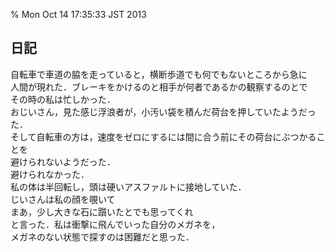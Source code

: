 % Mon Oct 14 17:35:33 JST 2013

## 日記

自転車で車道の脇を走っていると，横断歩道でも何でもないところから急に  
人間が現れた．ブレーキをかけるのと相手が何者であるかの観察するのとで  
その時の私は忙しかった．  
おじいさん，見た感じ浮浪者が，小汚い袋を積んだ荷台を押していたようだった．  
そして自転車の方は，速度をゼロにするには間に合う前にその荷台にぶつかることを  
避けられないようだった．  
避けられなかった．  
私の体は半回転し，頭は硬いアスファルトに接地していた．  
じいさんは私の顔を覗いて  
まあ，少し大きな石に躓いたとでも思ってくれ  
と言った．私は衝撃に飛んでいった自分のメガネを，  
メガネのない状態で探すのは困難だと思った．  
